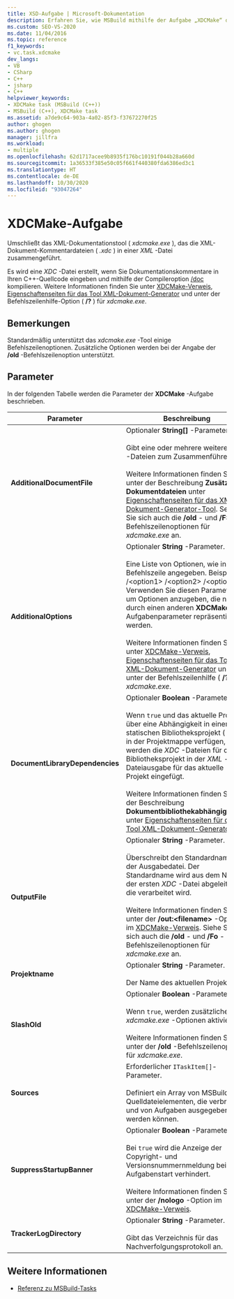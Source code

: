 ```yaml
---
title: XSD-Aufgabe | Microsoft-Dokumentation
description: Erfahren Sie, wie MSBuild mithilfe der Aufgabe „XDCMake“ das XML-Dokumentationstool (xdcmake.exe) umschließt, das die XML-Dokument-Kommentardateien in einer XML-Datei zusammenführt.
ms.custom: SEO-VS-2020
ms.date: 11/04/2016
ms.topic: reference
f1_keywords:
- vc.task.xdcmake
dev_langs:
- VB
- CSharp
- C++
- jsharp
- C++
helpviewer_keywords:
- XDCMake task (MSBuild (C++))
- MSBuild (C++), XDCMake task
ms.assetid: a7de9c64-903a-4a02-85f3-f37672270f25
author: ghogen
ms.author: ghogen
manager: jillfra
ms.workload:
- multiple
ms.openlocfilehash: 62d1717acee9b8935f176bc10191f044b28a660d
ms.sourcegitcommit: 1a36533f385e50c05f661f440380fda6386ed3c1
ms.translationtype: HT
ms.contentlocale: de-DE
ms.lasthandoff: 10/30/2020
ms.locfileid: "93047264"
---
```

# <a name="xdcmake-task"></a>XDCMake-Aufgabe

Umschließt das XML-Dokumentationstool ( *xdcmake.exe* ), das die XML-Dokument-Kommentardateien ( *.xdc* ) in einer *XML* -Datei zusammengeführt.

 Es wird eine *XDC* -Datei erstellt, wenn Sie Dokumentationskommentare in Ihren C++-Quellcode eingeben und mithilfe der Compileroption [/doc](/cpp/build/reference/doc-process-documentation-comments-c-cpp) kompilieren. Weitere Informationen finden Sie unter [XDCMake-Verweis](/cpp/build/reference/xdcmake-reference), [Eigenschaftenseiten für das Tool XML-Dokument-Generator](/cpp/build/reference/xml-document-generator-tool-property-pages) und unter der Befehlszeilenhilfe-Option ( **/?** ) für *xdcmake.exe*.

## <a name="remarks"></a>Bemerkungen

 Standardmäßig unterstützt das *xdcmake.exe* -Tool einige Befehlszeilenoptionen. Zusätzliche Optionen werden bei der Angabe der **/old** -Befehlszeilenoption unterstützt.

## <a name="parameters"></a>Parameter

 In der folgenden Tabelle werden die Parameter der **XDCMake** -Aufgabe beschrieben.

|Parameter|Beschreibung|
|---------------|-----------------|
|**AdditionalDocumentFile**|Optionaler **String[]** -Parameter.<br /><br /> Gibt eine oder mehrere weitere *XDC* -Dateien zum Zusammenführen an.<br /><br /> Weitere Informationen finden Sie unter der Beschreibung **Zusätzliche Dokumentdateien** unter [Eigenschaftenseiten für das XML-Dokument-Generator-Tool](/cpp/build/reference/xml-document-generator-tool-property-pages). Sehen Sie sich auch die **/old** - und **/FS** -Befehlszeilenoptionen für *xdcmake.exe* an.|
|**AdditionalOptions**|Optionaler **String** -Parameter.<br /><br /> Eine Liste von Optionen, wie in der Befehlszeile angegeben. Beispiel: /\<option1> /\<option2> /\<option#>. Verwenden Sie diesen Parameter, um Optionen anzugeben, die nicht durch einen anderen **XDCMake** -Aufgabenparameter repräsentiert werden.<br /><br /> Weitere Informationen finden Sie unter [XDCMake-Verweis](/cpp/build/reference/xdcmake-reference), [Eigenschaftenseiten für das Tool XML-Dokument-Generator](/cpp/build/reference/xml-document-generator-tool-property-pages) und unter der Befehlszeilenhilfe ( **/?** ) für *xdcmake.exe*.|
|**DocumentLibraryDependencies**|Optionaler **Boolean** -Parameter.<br /><br /> Wenn `true` und das aktuelle Projekt über eine Abhängigkeit in einem statischen Bibliotheksprojekt ( *.lib* ) in der Projektmappe verfügen, werden die *XDC* -Dateien für das Bibliotheksprojekt in der *XML* -Dateiausgabe für das aktuelle Projekt eingefügt.<br /><br /> Weitere Informationen finden Sie in der Beschreibung **Dokumentbibliothekabhängigkeiten** unter [Eigenschaftenseiten für das Tool XML-Dokument-Generator](/cpp/build/reference/xml-document-generator-tool-property-pages).|
|**OutputFile**|Optionaler **String** -Parameter.<br /><br /> Überschreibt den Standardnamen der Ausgabedatei. Der Standardname wird aus dem Namen der ersten *XDC* -Datei abgeleitet, die verarbeitet wird.<br /><br /> Weitere Informationen finden Sie unter der **/out:\<filename>** -Option im [XDCMake-Verweis](/cpp/build/reference/xdcmake-reference). Siehe Sie sich auch die **/old** - und **/Fo** -Befehlszeilenoptionen für *xdcmake.exe* an.|
|**Projektname**|Optionaler **String** -Parameter.<br /><br /> Der Name des aktuellen Projekts.|
|**SlashOld**|Optionaler **Boolean** -Parameter.<br /><br /> Wenn `true`, werden zusätzliche *xdcmake.exe* -Optionen aktiviert.<br /><br /> Weitere Informationen finden Sie unter der **/old** -Befehlszeilenoption für *xdcmake.exe*.|
|**Sources**|Erforderlicher `ITaskItem[]`-Parameter.<br /><br /> Definiert ein Array von MSBuild-Quelldateielementen, die verbraucht und von Aufgaben ausgegeben werden können.|
|**SuppressStartupBanner**|Optionaler **Boolean** -Parameter.<br /><br /> Bei `true` wird die Anzeige der Copyright- und Versionsnummernmeldung bei Aufgabenstart verhindert.<br /><br /> Weitere Informationen finden Sie unter der **/nologo** -Option im [XDCMake-Verweis](/cpp/build/reference/xdcmake-reference).|
|**TrackerLogDirectory**|Optionaler **String** -Parameter.<br /><br /> Gibt das Verzeichnis für das Nachverfolgungsprotokoll an.|

## <a name="see-also"></a>Weitere Informationen

- [Referenz zu MSBuild-Tasks](../msbuild/msbuild-task-reference.md)